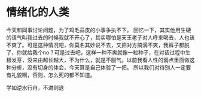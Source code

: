 情绪化的人类
=======
今天和同事讨论问题，为了鸡毛蒜皮的小事争执不下。
回忆一下，其实他用生硬的语气叫我过去的时候我就不开心了，其实哪怕是天王老子对人呼来喝去，人也该不爽了。可是这种情况吧，你莫名其妙说不去，又把对方搞滴不爽，我裤子都脱了，你就给我个no？可是过去吧，这样一种不爽就像一粒种子，在对话过程中生根发芽，没来由越长越大，不为什么，就是不服气。以前我看人性的弱点里面做这种分析，没有切身的体会，今天算是自己体验了一把。
所以我们对待别人一定要有礼貌啊，否则，怎么死的都不知道。

学如逆水行舟，不进则退
